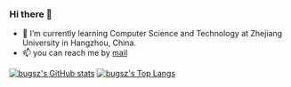 ### Hi there 👋

<!--
**bugsz/bugsz** is a ✨ _special_ ✨ repository because its `README.md` (this file) appears on your GitHub profile.

Here are some ideas to get you started:

- 🔭 I’m currently working on ...
- 🌱 I’m currently learning ...
- 👯 I’m looking to collaborate on ...
- 🤔 I’m looking for help with ...
- 💬 Ask me about ...
- 📫 How to reach me: ...
- 😄 Pronouns: ...
- ⚡ Fun fact: ...
-->


- 🌱 I’m currently learning Computer Science and Technology at Zhejiang University in Hangzhou, China.
- 📫 you can reach me by [mail](mailto:suzhe@zju.edu.cn)

[![bugsz's GitHub stats](https://github-readme-stats.vercel.app/api?username=bugsz)](https://github.com/anuraghazra/github-readme-stats)
[![bugsz's Top Langs](https://github-readme-stats.vercel.app/api/top-langs/?username=bugsz&langs_count=6&layout=compact&hide=verilog,vhdl,java,css,html,systemverilog)](https://github.com/anuraghazra/github-readme-stats)
